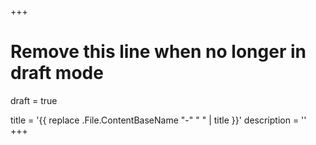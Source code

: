 +++
# Remove this line when no longer in draft mode
draft = true

title = '{{ replace .File.ContentBaseName "-" " " | title }}'
description = ''
+++

